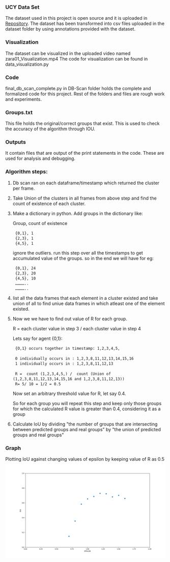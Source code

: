 ### UCY Data Set 

The dataset used in this project is open source and it is uploaded in [Repository](https://github.com/crowdbotp/OpenTraj/tree/master/datasets/UCY/zara01). The dataset has been transformed into csv files uploaded in the dataset folder by using annotations provided with the dataset.

### Visualization

The dataset can be visualized in the uploaded video named zara01_Visualization.mp4
The code for visualization can be found in data_visualization.py

### Code 

final_db_scan_complete.py in DB-Scan folder holds the complete and formalized code for this project. Rest of the folders and files are rough work and experiments.

### Groups.txt

This file holds the original/correct groups that exist. This is used to check the accuracy of the algorithm through IOU.

### Outputs

It contain files that are output of the print statements in the code. These are used for analysis and debugging.

### Algorithm steps:

1. Db scan ran on each dataframe/timestamp which returned the cluster per frame. 

2. Take Union of the clusters in all frames from above step and find the count of existence of each cluster.

3. Make a dictionary in python. Add groups in the dictionary like:

	Group, count of existence

		{0,1}, 1    
		{2,3}, 1    
		{4,5}, 1    

	ignore the outliers. run this step over all the timestamps to get accumulated value of the groups. so in the end we will have for eg:

		{0,1}, 24    
		{2,3}, 20    
		{4,5}, 10    
		…………..
		…………..

4. list all the data frames that each element in a cluster existed and take union of all to find uniue data frames in which atleast one of the element existed.
   

5. Now we we have to find out value of R for each group.
	
	R =  	each cluster value in step 3 / each cluster value in step 4

	Lets say for agent {0,1}:
		
		{O,1} occurs together in timestamp: 1,2,3,4,5,
		
		0 individually occurs in : 1,2,3,8,11,12,13,14,15,16
		1 individually occurs in : 1,2,3,8,11,12,13

    	R =  count (1,2,3,4,5,) /  count (Union of (1,2,3,8,11,12,13,14,15,16 and 1,2,3,8,11,12,13))
		R= 5/ 10 = 1/2 = 0.5


	Now set an arbitrary threshold value for R, let say 0.4. 

	So for each group you will repeat this step and keep only those groups for which the calculated R value is greater than 0.4, considering it as a group


5. Calculate IoU by dividing "the number of groups that are intersecting between predicted groups and real groups" by "the union of predicted groups and real groups"


### Graph

Plotting IoU against changing values of epsilon by keeping value of R as 0.5
![alt text](Epsilon_Vs_Iou.png)
